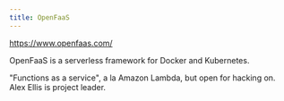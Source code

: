 ```yaml
---
title: OpenFaaS
---
```

https://www.openfaas.com/

OpenFaaS is a serverless framework for Docker and Kubernetes.

"Functions as a service", a la Amazon Lambda, but open for hacking on.
Alex Ellis is project leader.
